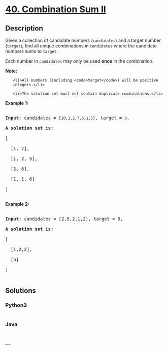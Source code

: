 # [40. Combination Sum II](https://leetcode.com/problems/combination-sum-ii)

## Description
<p>Given a collection of candidate numbers (<code>candidates</code>) and a target number (<code>target</code>), find all unique combinations in <code>candidates</code>&nbsp;where the candidate numbers sums to <code>target</code>.</p>



<p>Each number in <code>candidates</code>&nbsp;may only be used <strong>once</strong> in the combination.</p>



<p><strong>Note:</strong></p>



<ul>

	<li>All numbers (including <code>target</code>) will be positive integers.</li>

	<li>The solution set must not contain duplicate combinations.</li>

</ul>



<p><strong>Example 1:</strong></p>



<pre>

<strong>Input:</strong> candidates =&nbsp;<code>[10,1,2,7,6,1,5]</code>, target =&nbsp;<code>8</code>,

<strong>A solution set is:</strong>

[

  [1, 7],

  [1, 2, 5],

  [2, 6],

  [1, 1, 6]

]

</pre>



<p><strong>Example 2:</strong></p>



<pre>

<strong>Input:</strong> candidates =&nbsp;[2,5,2,1,2], target =&nbsp;5,

<strong>A solution set is:</strong>

[

&nbsp; [1,2,2],

&nbsp; [5]

]

</pre>




## Solutions


<!-- tabs:start -->

### **Python3**

```python

```

### **Java**

```java

```

### **...**
```

```

<!-- tabs:end -->